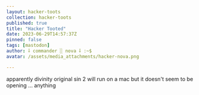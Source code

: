 ```yaml
---
layout: hacker-toots
collection: hacker-toots
published: true
title: "Hacker Tooted"
date: 2023-06-29T14:57:37Z
pinned: false
tags: [mastodon]
author: ⸸ commander ░ nova ⸸ :~$
avatar: /assets/media_attachments/hacker-nova.png

---
```


<p>apparently divinity original sin 2 will run on a mac but it doesn&#39;t seem to be opening ... anything</p>



